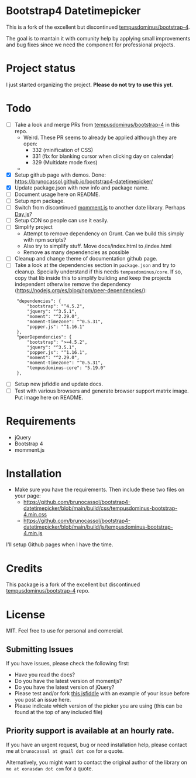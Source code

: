 # Bootstrap4 Datetimepicker

This is a fork of the excellent but discontinued [tempusdominus/bootstrap-4](https://github.com/tempusdominus/bootstrap-4).

The goal is to mantain it with comunity help by applying small improvements and bug fixes since we need the component for professional projects.

# Project status

I just started organizing the project. **Please do not try to use this yet**.

# Todo

- [ ] Take a look and merge PRs from [tempusdominus/bootstrap-4](https://github.com/tempusdominus/bootstrap-4) in this repo.
	- Weird. These PR seems to already be applied although they are open:
		- 332 (minification of CSS)
		- 331 (fix for blanking cursor when clicking day on calendar)
		- 329 (Multidate mode fixes)
	- 
- [x] Setup github page with demos. Done: https://brunocassol.github.io/bootstrap4-datetimepicker/
- [x] Update package.json with new info and package name.
- [ ] Document usage here on README.
- [ ] Setup npm package.
- [ ] Switch from discontinued [momment.js](https://momentjs.com/docs/#/-project-status/) to another date library. Perhaps [Day,js](https://github.com/iamkun/dayjs)?
- [ ] Setup CDN so people can use it easily.
- [ ] Simplify project
	- Attempt to remove dependency on Grunt. Can we build this simply with npm scripts?
	- Also try to simplify stuff. Move docs/index.html to /index.html
	- Remove as many dependencies as possible
- [ ] Cleanup and change theme of documentation github page.
- [ ] Take a look at the dependencies section in `package.json` and try to cleanup. Specially understand if this needs `tempusdominus/core`. If so, copy that lib inside this to simplify building and keep the projects independent otherwise remove the dependency (https://nodejs.org/es/blog/npm/peer-dependencies/):
```
	"dependencies": {
		"bootstrap": "^4.5.2",
		"jquery": "^3.5.1",
		"moment": "^2.29.0",
		"moment-timezone": "^0.5.31",
		"popper.js": "^1.16.1"
	},
	"peerDependencies": {
		"bootstrap": ">=4.5.2",
		"jquery": "^3.5.1",
		"popper.js": "^1.16.1",
		"moment": "^2.29.0",
		"moment-timezone": "^0.5.31",
		"tempusdominus-core": "5.19.0"
	},
```
- [ ] Setup new jsfiddle and update docs.
- [ ] Test with various browsers and generate browser support matrix image. Put image here on README.

# Requirements

- jQuery
- Bootstrap 4
- momment.js

# Installation

- Make sure you have the requirements. Then include these two files on your page:
	- https://github.com/brunocassol/bootstrap4-datetimepicker/blob/main/build/css/tempusdominus-bootstrap-4.min.css
	- https://github.com/brunocassol/bootstrap4-datetimepicker/blob/main/build/js/tempusdominus-bootstrap-4.min.js

I'll setup Github pages when I have the time.

# Credits

This package is a fork of the excellent but discontinued [tempusdominus/bootstrap-4](https://github.com/tempusdominus/bootstrap-4) repo.

# License

MIT. Feel free to use for personal and comercial.

## Submitting Issues

If you have issues, please check the following first:

* Have you read the docs? 
* Do you have the latest version of momentjs?
* Do you have the latest version of jQuery?
* Please test and/or fork [this jsfiddle](https://jsfiddle.net/Eonasdan/bdxss6m8/) with an example of your issue before you post an issue here.
* Please indicate which version of the picker you are using (this can be found at the top of any included file)

## Priority support is available at an hourly rate. 

If you have an urgent request, bug or need installation help, please contact me at `brunocassol at gmail dot com` for a quote.

Alternatively, you might want to contact the original author of the library on `me at eonasdan dot com` for a quote.